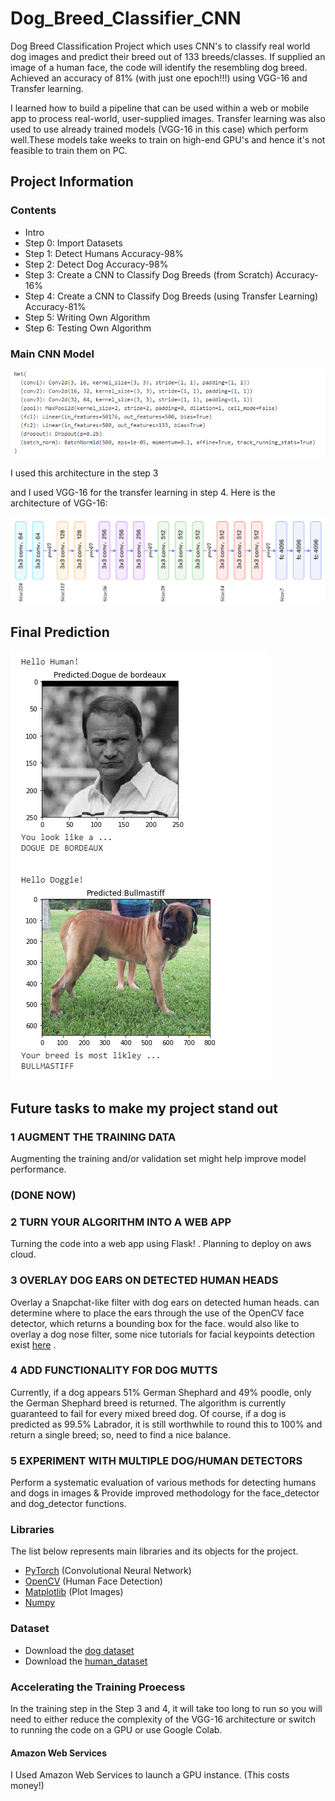 # Dog_Breed_Classifier_CNN

Dog Breed Classification Project which uses CNN's to classify real world dog images and predict their breed out of 133 breeds/classes.
If supplied an image of a human face, the code will identify the resembling dog breed.  Achieved an accuracy of 81% (with just one epoch!!!) using VGG-16 and Transfer learning.

I learned how to build a pipeline that can be used within a web or mobile app to process real-world, user-supplied images.
Transfer learning was also used to use already trained models (VGG-16 in this case) which perform well.These models take weeks to train on high-end GPU's and hence it's not feasible to train them on PC.

## Project Information

### Contents


- Intro
- Step 0: Import Datasets
- Step 1: Detect Humans                                                           Accuracy-98%
- Step 2: Detect Dog                                                              Accuracy-98%
- Step 3: Create a CNN to Classify Dog Breeds (from Scratch)                      Accuracy-16%
- Step 4: Create a CNN to Classify Dog Breeds (using Transfer Learning)           Accuracy-81% 
- Step 5: Writing Own Algorithm
- Step 6: Testing Own Algorithm

### Main CNN Model

![Model Architecture](model_architecture.PNG)

I used this architecture in the step 3 


and I used VGG-16 for the transfer learning in step 4. Here is the architecture of VGG-16:

![VGG16 Architecture](vgg16_architecture.png)


 ## Final Prediction
 
 
![Prediction](prediction.PNG)


## Future tasks to make my project stand out

### 1 AUGMENT THE TRAINING DATA
Augmenting the training and/or validation set might help improve model performance. 
### (DONE NOW)

### 2 TURN YOUR ALGORITHM INTO A WEB APP
Turning the code into a web app using Flask! . Planning to deploy on aws cloud.

### 3 OVERLAY DOG EARS ON DETECTED HUMAN HEADS
Overlay a Snapchat-like filter with dog ears on detected human heads. can determine where to place the ears through the use of the OpenCV face detector, which returns a bounding box for the face. would also like to overlay a dog nose filter, some nice tutorials for facial keypoints detection exist [here](https://www.kaggle.com/c/facial-keypoints-detection/details/deep-learning-tutorial) .

### 4 ADD FUNCTIONALITY FOR DOG MUTTS
Currently, if a dog appears 51% German Shephard and 49% poodle, only the German Shephard breed is returned. The algorithm is currently guaranteed to fail for every mixed breed dog. Of course, if a dog is predicted as 99.5% Labrador, it is still worthwhile to round this to 100% and return a single breed; so, need to find a nice balance.

### 5 EXPERIMENT WITH MULTIPLE DOG/HUMAN DETECTORS
Perform a systematic evaluation of various methods for detecting humans and dogs in images & Provide improved methodology for the face_detector and dog_detector functions.




### Libraries

The list below represents main libraries and its objects for the project.
- [PyTorch](https://pytorch.org/) (Convolutional Neural Network)
- [OpenCV](https://opencv.org/) (Human Face Detection)
- [Matplotlib](https://matplotlib.org/) (Plot Images)
- [Numpy](http://www.numpy.org/) 

### Dataset
* Download the [dog dataset](https://s3-us-west-1.amazonaws.com/udacity-aind/dog-project/dogImages.zip)
* Download the [human_dataset](https://s3-us-west-1.amazonaws.com/udacity-aind/dog-project/lfw.zip)

### Accelerating the Training Proecess

In the training step in the Step 3 and 4, it will take too long to run so you will need to either reduce the complexity of the VGG-16 architecture or switch to running the code on a GPU or use Google Colab.

#### Amazon Web Services

I Used Amazon Web Services to launch a GPU instance. (This costs money!)

